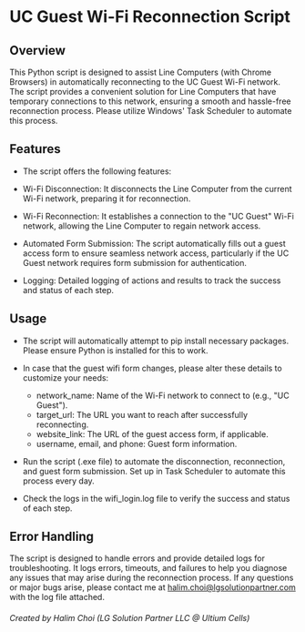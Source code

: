 # UC Guest Wi-Fi Reconnection Script
## Overview
This Python script is designed to assist Line Computers (with Chrome Browsers) in automatically reconnecting to the UC Guest Wi-Fi network. The script provides a convenient solution for Line Computers that have temporary connections to this network, ensuring a smooth and hassle-free reconnection process. Please utilize Windows' Task Scheduler to automate this process.

## Features
- The script offers the following features:

- Wi-Fi Disconnection: It disconnects the Line Computer from the current Wi-Fi network, preparing it for reconnection.

- Wi-Fi Reconnection: It establishes a connection to the "UC Guest" Wi-Fi network, allowing the Line Computer to regain network access.

- Automated Form Submission: The script automatically fills out a guest access form to ensure seamless network access, particularly if the UC Guest network requires form submission for authentication.

- Logging: Detailed logging of actions and results to track the success and status of each step.

## Usage

- The script will automatically attempt to pip install necessary packages. Please ensure Python is installed for this to work.

- In case that the guest wifi form changes, please alter these details to customize your needs:
    - network_name: Name of the Wi-Fi network to connect to (e.g., "UC Guest").
    - target_url: The URL you want to reach after successfully reconnecting.
    - website_link: The URL of the guest access form, if applicable.
    - username, email, and phone: Guest form information.
- Run the script (.exe file) to automate the disconnection, reconnection, and guest form submission. Set up in Task Scheduler to automate this process every day.
- Check the logs in the wifi_login.log file to verify the success and status of each step.

## Error Handling
The script is designed to handle errors and provide detailed logs for troubleshooting. It logs errors, timeouts, and failures to help you diagnose any issues that may arise during the reconnection process. If any questions or major bugs arise, please contact me at halim.choi@lgsolutionpartner.com with the log file attached.

###### Created by Halim Choi (LG Solution Partner LLC @ Ultium Cells)
